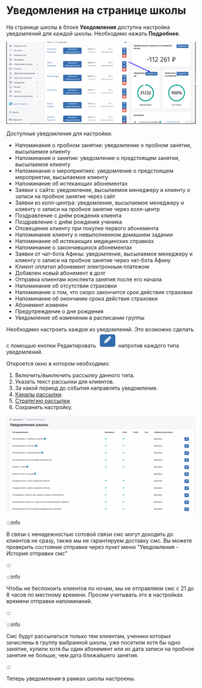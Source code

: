 # Уведомления на странице школы

На странице школы в блоке **Уведомления** доступна настройка уведомлений для каждой школы. Необходимо нажать **Подробнее**.

![](<../.gitbook/assets/image (1) (1) (1) (1) (1) (1) (1).png>)

Доступные уведомления для настройки:

* Напоминания о пробном занятии: уведомление о пробном занятии, высылаемое клиенту
* Напоминания о занятии: уведомление о предстоящем занятии, высылаемое клиенту
* Напоминания о мероприятиях: уведомление о предстоящем мероприятии, высылаемое клиенту
* Напоминание об истекающих абонементах
* Заявки с сайта: уведомление, высылаемое менеджеру и клиенту о записи на пробное занятие через сайт
* Заявки из колл-центра: уведомление, высылаемое менеджеру и клиенту о записи на пробное занятие через колл-центр
* Поздравление с днём рождения клиента
* Поздравление с днём рождения ученика
* Оповещение клиенту при покупке первого абонемента
* Напоминание клиенту о невыполненном домашнем задании
* Напоминание об истекающих медицинских справках
* Напоминание о закончившихся абонементах
* Заявки от чат-бота Афины: уведомление, высылаемое менеджеру и клиенту о записи на пробное занятие через чат-бота Афину
* Клиент оплатил абонемент электронным платежом
* Добавлен новый абонемент в долг
* Отправка клиентам конспекта занятия после его начала
* Напоминание об отсутствии страховки
* Напоминание о том, что скоро закончится срок действия страховки
* Напоминание об окончании срока действия страховки
* Абонемент изменен
* Предупреждение о дне рождения
* Уведомление об изменении в расписании группы

Необходимо настроить каждое из уведомлений. Это возможно сделать с помощью кнопки Редактировать <img src="../.gitbook/assets/image (1) (1) (1) (1) (1) (1) (1) (1).png" alt="" data-size="original"> напротив каждого типа уведомлений.

Откроется окно в котором необходимо: 

1. Включить/выключить рассылку данного типа.
2. Указать текст рассылки для клиентов.
3. За какой период до события направлять уведомление.
4. [Каналы рассылки](https://informa.gitbook.io/education-erp/uvedomleniya/kanaly-rassylok).
5. [Стратегию рассылки](https://informa.gitbook.io/education-erp/uvedomleniya/strategiya-rassylki).
6. Сохранить настройку.

![](<../.gitbook/assets/image (2) (1) (1) (1) (1).png>)

:::info

В связи с ненадежностью сотовой связи смс могут доходить до клиентов не сразу, также мы не гарантируем доставку смс. Вы можете проверить состояние отправки через пункт меню "Уведомления - История отправки смс"

:::

:::info

Чтобы не беспокоить клиентов по ночам, мы не отправляем смс c 21 до 8 часов по местному времени. Просим учитывать это в настройках времени отправки напоминаний.

:::

:::info

Смс будут рассылаться только тем клиентам, ученики которых зачислены в группу выбранной школы, уже посетили хотя бы одно занятие, купили хотя бы один абонемент или их дата записи на пробное занятие не больше, чем дата ближайшего занятия.

:::

Теперь уведомления в рамках школы настроены.
